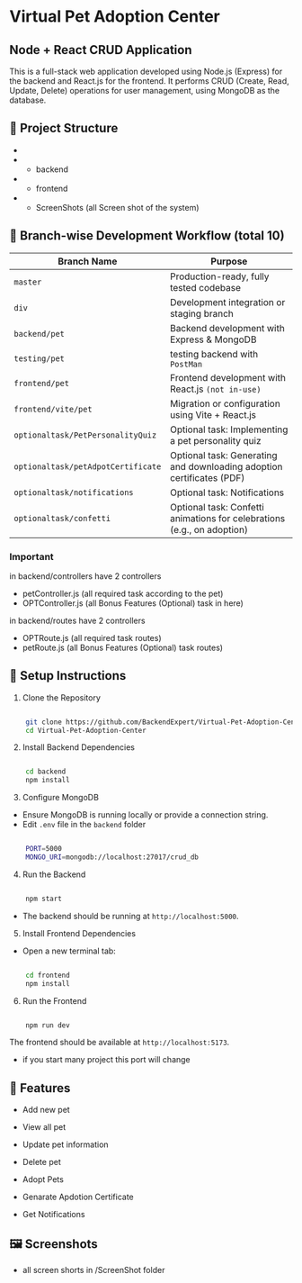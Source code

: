 # Virtual Pet Adoption Center

## Node + React CRUD Application

This is a full-stack web application developed using Node.js (Express) for the backend and React.js for the frontend. It performs CRUD (Create, Read, Update, Delete) operations for user management, using MongoDB as the database.

## 📂 Project Structure

-
- - backend
- - frontend
- - ScreenShots (all Screen shot of the system)


## 🌳 Branch-wise Development Workflow (total 10)

| Branch Name        | Purpose                                              |
|--------------------|------------------------------------------------------|
| `master`             | Production-ready, fully tested codebase              |
| `div`             | Development integration or staging branch              |
| `backend/pet`          | Backend development with Express & MongoDB           |
| `testing/pet`         | testing backend with `PostMan`                   |
| `frontend/pet`   | Frontend development with React.js `(not in-use)`  |
| `frontend/vite/pet`    | Migration or configuration using Vite + React.js    |
| `optionaltask/PetPersonalityQuiz`             | Optional task: Implementing a pet personality quiz       |
| `optionaltask/petAdpotCertificate`             | Optional task: Generating and downloading adoption certificates (PDF)       |
| `optionaltask/notifications`             | Optional task: Notifications       |
| `optionaltask/confetti`             | Optional task: Confetti animations for celebrations (e.g., on adoption)       |

### Important

in backend/controllers have 2 controllers

- petController.js (all required task according to the pet)
- OPTController.js (all Bonus Features (Optional) task in here)

in backend/routes have 2 controllers

- OPTRoute.js (all required task routes)
- petRoute.js (all Bonus Features (Optional) task routes)


## 🚀 Setup Instructions
1. Clone the Repository

```bash

    git clone https://github.com/BackendExpert/Virtual-Pet-Adoption-Center.git
    cd Virtual-Pet-Adoption-Center

```

2. Install Backend Dependencies

```bash

    cd backend
    npm install


```

3. Configure MongoDB

- Ensure MongoDB is running locally or provide a connection string.
- Edit `.env` file in the `backend` folder

```bash

    PORT=5000
    MONGO_URI=mongodb://localhost:27017/crud_db

```

4. Run the Backend

```bash

    npm start


```

- The backend should be running at `http://localhost:5000`.


5. Install Frontend Dependencies

- Open a new terminal tab:

```bash

    cd frontend
    npm install

```

6. Run the Frontend

```bash

    npm run dev

```

The frontend should be available at `http://localhost:5173`.
- if you start many project this port will change



## 🔧 Features
- Add new pet

- View all pet

- Update pet information

- Delete pet

- Adopt Pets

- Genarate Apdotion Certificate

- Get Notifications 


## 🖼️ Screenshots

- all screen shorts in /ScreenShot folder


